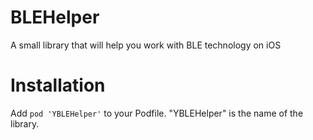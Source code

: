 # BLEHelper
A small library that will help you work with BLE technology on iOS

# Installation
Add `pod 'YBLEHelper'` to your Podfile. "YBLEHelper" is the name of the library.  
